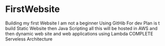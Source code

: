 # FirstWebsite
Building my first Website
I am not a beginner 
Using GitHib For dev
Plan is t build Static Website then Java Scripting 
all this will be hosted in AWS
and then dynamic web site
and web applications using Lambda COMPLETE Serveless Architecture
